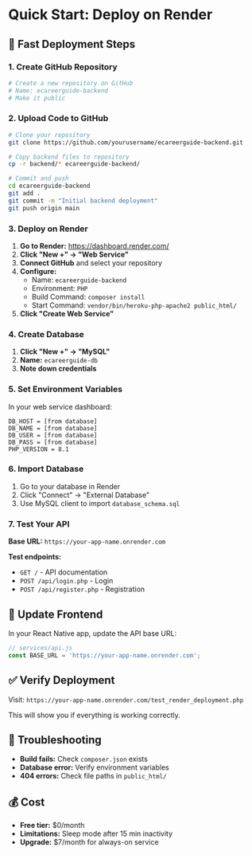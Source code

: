 # Quick Start: Deploy on Render

## 🚀 Fast Deployment Steps

### 1. Create GitHub Repository
```bash
# Create a new repository on GitHub
# Name: ecareerguide-backend
# Make it public
```

### 2. Upload Code to GitHub
```bash
# Clone your repository
git clone https://github.com/yourusername/ecareerguide-backend.git

# Copy backend files to repository
cp -r backend/* ecareerguide-backend/

# Commit and push
cd ecareerguide-backend
git add .
git commit -m "Initial backend deployment"
git push origin main
```

### 3. Deploy on Render

1. **Go to Render:** https://dashboard.render.com/
2. **Click "New +" → "Web Service"**
3. **Connect GitHub** and select your repository
4. **Configure:**
   - Name: `ecareerguide-backend`
   - Environment: `PHP`
   - Build Command: `composer install`
   - Start Command: `vendor/bin/heroku-php-apache2 public_html/`
5. **Click "Create Web Service"**

### 4. Create Database

1. **Click "New +" → "MySQL"**
2. **Name:** `ecareerguide-db`
3. **Note down credentials**

### 5. Set Environment Variables

In your web service dashboard:
```
DB_HOST = [from database]
DB_NAME = [from database]
DB_USER = [from database]
DB_PASS = [from database]
PHP_VERSION = 8.1
```

### 6. Import Database

1. Go to your database in Render
2. Click "Connect" → "External Database"
3. Use MySQL client to import `database_schema.sql`

### 7. Test Your API

**Base URL:** `https://your-app-name.onrender.com`

**Test endpoints:**
- `GET /` - API documentation
- `POST /api/login.php` - Login
- `POST /api/register.php` - Registration

## 📱 Update Frontend

In your React Native app, update the API base URL:

```javascript
// services/api.js
const BASE_URL = 'https://your-app-name.onrender.com';
```

## ✅ Verify Deployment

Visit: `https://your-app-name.onrender.com/test_render_deployment.php`

This will show you if everything is working correctly.

## 🔧 Troubleshooting

- **Build fails:** Check `composer.json` exists
- **Database error:** Verify environment variables
- **404 errors:** Check file paths in `public_html/`

## 💰 Cost

- **Free tier:** $0/month
- **Limitations:** Sleep mode after 15 min inactivity
- **Upgrade:** $7/month for always-on service 